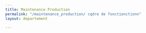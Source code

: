 ```yaml
---
title: Maintenance Production
permalink: "/maintenance_production/ cqdre de fonctionctionn"
layout: departement

---
```

